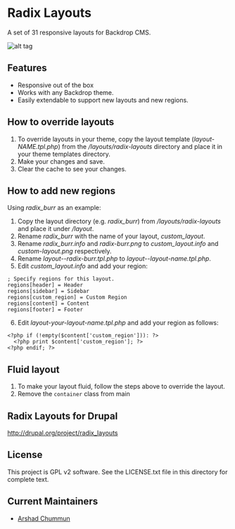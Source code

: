Radix Layouts
===
A set of 31 responsive layouts for Backdrop CMS.

![alt tag](https://raw.github.com/arshad/backdrop-layouts/master/screenshot.png)

## Features

* Responsive out of the box
* Works with any Backdrop theme.
* Easily extendable to support new layouts and new regions.

## How to override layouts

1. To override layouts in your theme, copy the layout template (*layout-NAME.tpl.php*) from the */layouts/radix-layouts* directory and place it in your theme templates directory.
2. Make your changes and save.
3. Clear the cache to see your changes.

## How to add new regions

Using *radix_burr* as an example:

1. Copy the layout directory (e.g. *radix_burr*) from */layouts/radix-layouts* and place it under */layout*.
2. Rename *radix_burr* with the name of your layout, *custom_layout*.
3. Rename *radix_burr.info* and *radix-burr.png* to *custom_layout.info* and *custom-layout.png* respectively.
4. Rename *layout--radix-burr.tpl.php* to *layout--layout-name.tpl.php*.
5. Edit *custom_layout.info* and add your region:

```
; Specify regions for this layout.
regions[header] = Header
regions[sidebar] = Sidebar
regions[custom_region] = Custom Region
regions[content] = Content
regions[footer] = Footer
```

6. Edit *layout-your-layout-name.tpl.php* and add your region as follows:

```
<?php if (!empty($content['custom_region'])): ?>
  <?php print $content['custom_region']; ?>
<?php endif; ?>
```

## Fluid layout

1. To make your layout fluid, follow the steps above to override the layout.
2. Remove the ```container``` class from main

## Radix Layouts for Drupal

http://drupal.org/project/radix_layouts

## License

This project is GPL v2 software. See the LICENSE.txt file in this directory for complete text.

## Current Maintainers

* [Arshad Chummun](http://github.com/arshad)
